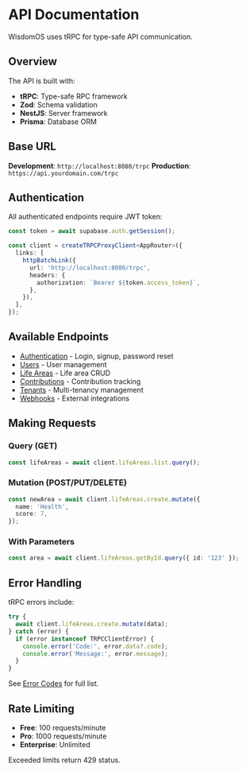 # API Documentation

WisdomOS uses tRPC for type-safe API communication.

## Overview

The API is built with:
- **tRPC**: Type-safe RPC framework
- **Zod**: Schema validation
- **NestJS**: Server framework
- **Prisma**: Database ORM

## Base URL

**Development**: `http://localhost:8080/trpc`
**Production**: `https://api.yourdomain.com/trpc`

## Authentication

All authenticated endpoints require JWT token:

```typescript
const token = await supabase.auth.getSession();

const client = createTRPCProxyClient<AppRouter>({
  links: [
    httpBatchLink({
      url: 'http://localhost:8080/trpc',
      headers: {
        authorization: `Bearer ${token.access_token}`,
      },
    }),
  ],
});
```

## Available Endpoints

- [Authentication](./authentication.md) - Login, signup, password reset
- [Users](./endpoints/users.md) - User management
- [Life Areas](./endpoints/life-areas.md) - Life area CRUD
- [Contributions](./endpoints/contributions.md) - Contribution tracking
- [Tenants](./endpoints/tenants.md) - Multi-tenancy management
- [Webhooks](./webhooks.md) - External integrations

## Making Requests

### Query (GET)
```typescript
const lifeAreas = await client.lifeAreas.list.query();
```

### Mutation (POST/PUT/DELETE)
```typescript
const newArea = await client.lifeAreas.create.mutate({
  name: 'Health',
  score: 7,
});
```

### With Parameters
```typescript
const area = await client.lifeAreas.getById.query({ id: '123' });
```

## Error Handling

tRPC errors include:
```typescript
try {
  await client.lifeAreas.create.mutate(data);
} catch (error) {
  if (error instanceof TRPCClientError) {
    console.error('Code:', error.data?.code);
    console.error('Message:', error.message);
  }
}
```

See [Error Codes](./errors.md) for full list.

## Rate Limiting

- **Free**: 100 requests/minute
- **Pro**: 1000 requests/minute
- **Enterprise**: Unlimited

Exceeded limits return 429 status.
